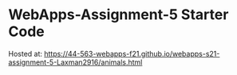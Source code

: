 # WebApps-Assignment-5 Starter Code

Hosted at: https://44-563-webapps-f21.github.io/webapps-s21-assignment-5-Laxman2916/animals.html
